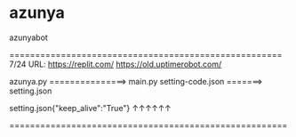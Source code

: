 # azunya
azunyabot

=====================================================
7/24 URL: https://replit.com/
          https://old.uptimerobot.com/
  
azunya.py   ===============>    main.py
setting-code.json    =======>    setting.json


setting.json{"keep_alive":"True"}
                          ↑↑↑↑↑↑

======================================================
